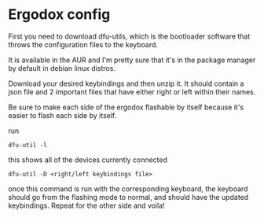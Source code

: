 # Ergodox config

First you need to download dfu-utils, which is the bootloader software that throws the configuration files to the keyboard.

It is available in the AUR and I'm pretty sure that it's in the package manager by default in debian linux distros.

Download your desired keybindings and then unzip it. It should contain a json file and 2 important files that have either right or left within their names.

Be sure to make each side of the ergodox flashable by itself because it's easier to flash each side by itself.

run

```
dfu-util -l
```

this shows all of the devices currently connected

```
dfu-util -D <right/left keybindings file>
```

once this command is run with the corresponding keyboard, the keyboard should go from the flashing mode to normal, and should have the updated keybindings. Repeat for the other side and voila! 
